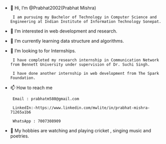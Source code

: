 - 👋 Hi, I’m @Prabhat2002(Prabhat Mishra)

       I am pursuing my Bachelor of Technology in Computer Science and Engineering at Indian Institute of Information Technology Sonepat.

- 👀 I’m interested in web development and research.

- 🌱 I’m currently learning data structure and algorithms.

- 💞️ I’m looking to for Internships.

       I have completed my research internship in Communication Network from Bennett University under supervision of Dr. Suchi Singh.
 
       I have done another internship in web development from The Spark Foundation.

- 📫 How to reach me

       Email : prabhatm580@gmail.com

       LinkedIn:-https://www.linkedin.com/mwlite/in/prabhat-mishra-71265a1b6

       WhatsApp : 7007308909

- 🏏 My hobbies are watching and playing cricket , singing music and poetries.



